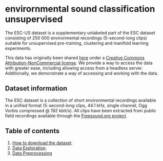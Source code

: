 # envirornmental sound classification unsupervised

The ESC-US dataset is a supplementary unlabeled part of the ESC dataset consisting of
250 000 environmental recordings (5-second-long clips) suitable for unsupervised pre-training,
clustering and manifold learning experiments.

This data has originally been shared [here](https://dx.doi.org/10.7910/DVN/YDEPUT) under a [Creative Commons
Attribution-NonCommercial license](http://creativecommons.org/licenses/by-nc/3.0/). We provide a way to access the data with greater ease, including allowing access from a headless server. Additionally, we demonstrate a way of accessing and working with the data.


## Dataset information

The ESC dataset is a collection of short environmental recordings available in a unified format (5-second-long clips, 44.1 kHz, single channel, Ogg Vorbis compressed @ 192 kbit/s). All clips have been extracted from public field recordings available through the [Freesound.org  project](http://freesound.org/).

## Table of contents

1. [How to download the dataset](https://github.com/earthspecies/library/blob/main/environmental_sound_classification_unsupervised/01_Download_Dataset.ipynb).
2. [Data Exploration](https://github.com/earthspecies/library/blob/main/environmental_sound_classification_unsupervised/02_Data_Exploration.ipynb).
3. [Data Preprocessing](https://github.com/earthspecies/library/blob/main/environmental_sound_classification_unsupervised/99_Data_Preprocessing.ipynb)
